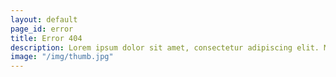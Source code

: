 ```yaml
---
layout: default
page_id: error
title: Error 404
description: Lorem ipsum dolor sit amet, consectetur adipiscing elit. Morbi hendrerit dignissim dui a mollis. Duis tempor pretium ante id tristique. Phasellus lacus metus, placerat quis commodo in, aliquet ut lectus.
image: "/img/thumb.jpg"
---
```

